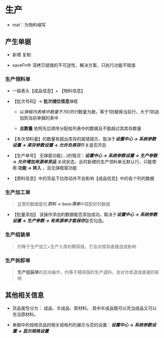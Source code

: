 # 生产

- mat：为物料缩写

## 产生单据

- 新增 复制

- saveFn中 深拷贝赋值的不可逆性，解决方案，只执行功能不赋值

### 生产领料单

- 一级表头【成品信息】+ 【物料信息】

- 【批次号码】-> **批次储位信息**弹框

  - 以*弹框内表格中数量不为0的行*数量为据，等于1则替换当前行，大于1则追加到当前单据的表中

  - **总数量** 依照先后顺序分配给列表中的数据且不能超过其库存数量

- 【本次领料量】的数量有超出库存的报错提示，取决于***设置中心 -> 系统参数设置 -> 库存参数设置 -> 允许负库存***开关是否开启

- 【生产单号】 无弹窗功能(...)的情况：***设置中心 -> 系统参数设置 -> 生产参数 -> 允许增加来源单货品*** 关闭状态，此时新建的生产领料单无默认行，只能使用 **功能 -> 转入** ，且无弹框窗功能

- 【原料信息】中的货品下拉改动并不会影响【成品信息】中的各个列的数据

### 生产加工单

  > 这里的数据是在***资料 -> bom清单***中搭配好的数据

- 【批量添加】 该操作添加的数据能否添加成功，取决于***设置中心 -> 系统参数设置 -> 生产参数 -> 有来源单才能保存***是否勾选。

### 生产组装单

  > 约等于生产加工+生产入库的精简版，它会对库存直接造成影响

### 生产拆卸单

  > **生产组装单**的反向操作，约等于精简版的生产退料，会对仓库造成直接的影响

## 其他相关信息

- 货品属性分为： 成品、半成品、原材料。 其中半成品既可以充当成品又可以充当原材料。

- 单据中的规格货品的相关规格列的展示与否的设置：***设置中心 -> 系统参数设置 -> 显示规格设置***
